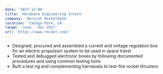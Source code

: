 ```yaml
---
date: '2017-12-08'
title: 'Hardware Engineering Intern'
company: 'Aerojet Rocketdyne'
location: 'Canoga Park, CA'
range: 'June - Dec 2017'
url: 'https://www.rocket.com/'
---
```


- Designed, procured and assembled a current and voltage regulation box for an electric propulsion system to be used in space travel
- Tested and debugged electronic boxes by following documented procedures and using common testing tools
- Built a test rig and complementing harnesses to test-fire rocket thrusters
